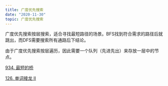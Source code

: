 ```yaml
---
title: 广度优先搜索
date: "2020-11-30"
topic: 广度优先搜索
---
```


广度优先搜索按层搜索，适合寻找最短路径的场景。BFS找到符合需求的路径后就跳出，而DFS需要搜索所有通路后下结论。

由于广度优先搜索按层遍历，因此需要一个队列（先进先出）来存放一层中的节点。

[934. 最短的桥](/leetcode/0934.shortest-bridge/)

[126. 单词接龙 II](/leetcode/0126.word-ladder-ii/)